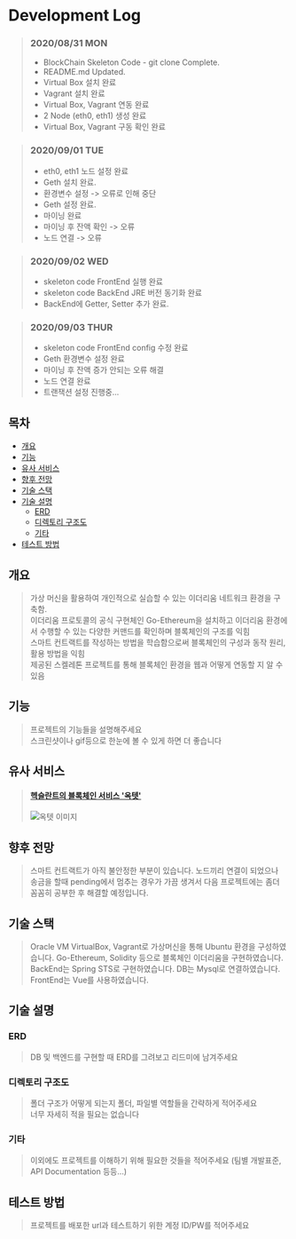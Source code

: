 # Development Log

> ### 2020/08/31 MON   
> - BlockChain Skeleton Code - git clone Complete.   
> - README.md Updated.   
> - Virtual Box 설치 완료   
> - Vagrant 설치 완료   
> - Virtual Box, Vagrant 연동 완료   
> - 2 Node (eth0, eth1) 생성 완료   
> - Virtual Box, Vagrant 구동 확인 완료   

> ### 2020/09/01 TUE   
> - eth0, eth1 노드 설정 완료   
> - Geth 설치 완료.   
> - 환경변수 설정 -> 오류로 인해 중단   
> - Geth 설정 완료.   
> - 마이닝 완료   
> - 마이닝 후 잔액 확인 -> 오류   
> - 노드 연결 -> 오류   

> ### 2020/09/02 WED   
> - skeleton code FrontEnd 실행 완료   
> - skeleton code BackEnd JRE 버전 동기화 완료   
> - BackEnd에 Getter, Setter 추가 완료.   

> ### 2020/09/03 THUR   
> - skeleton code FrontEnd config 수정 완료   
> - Geth 환경변수 설정 완료
> - 마이닝 후 잔액 증가 안되는 오류 해결
> - 노드 연결 완료
> - 트랜잭션 설정 진행중...


## 목차
- [개요](#개요)
- [기능](#기능)
- [유사 서비스](#유사-서비스) 
- [향후 전망](#향후-전망)
- [기술 스택](#기술-스택)
- [기술 설명](#기술-설명)
	- [ERD](#erd)
	- [디렉토리 구조도](#디렉토리-구조도)
	- [기타](#기타)
- [테스트 방법](#테스트-방법)

## 개요
> 가상 머신을 활용하여 개인적으로 실습할 수 있는 이더리움 네트워크 환경을 구축함.  
> 이더리움 프로토콜의 공식 구현체인 Go-Ethereum을 설치하고 이더리움 환경에서 수행할 수 있는 다양한 커맨드를 확인하며 블록체인의 구조를 익힘   
> 스마트 컨트랙트를 작성하는 방법을 학습함으로써 블록체인의 구성과 동작 원리, 활용 방법을 익힘   
> 제공된 스켈레톤 프로젝트를 통해 블록체인 환경을 웹과 어떻게 연동할 지 알 수 있음   

## 기능
> 프로젝트의 기능들을 설명해주세요  
> 스크린샷이나 gif등으로 한눈에 볼 수 있게 하면 더 좋습니다

## 유사 서비스
> #### [헥슬란트의 블록체인 서비스 '옥텟'](https://octet.hexlant.com/)   
> ![옥텟 이미지](https://plog-image.s3.ap-northeast-2.amazonaws.com/%EC%98%A5%ED%85%9F.PNG)

## 향후 전망
> 스마트 컨트랙트가 아직 불안정한 부분이 있습니다.
> 노드끼리 연결이 되었으나 송금을 할때 pending에서 멈추는 경우가 가끔 생겨서 다음 프로젝트에는 좀더 꼼꼼히 공부한 후 해결할 예정입니다.

## 기술 스택
> Oracle VM VirtualBox, Vagrant로 가상머신을 통해 Ubuntu 환경을 구성하였습니다.
> Go-Ethereum, Solidity 등으로 블록체인 이더리움을 구현하였습니다.
> BackEnd는 Spring STS로 구현하였습니다.
> DB는 Mysql로 연결하였습니다.
> FrontEnd는 Vue를 사용하였습니다.


## 기술 설명

### ERD
> DB 및 백엔드를 구현할 때 ERD를 그려보고 리드미에 남겨주세요

### 디렉토리 구조도
> 폴더 구조가 어떻게 되는지 폴더, 파일별 역할들을 간략하게 적어주세요  
> 너무 자세히 적을 필요는 없습니다

### 기타
> 이외에도 프로젝트를 이해하기 위해 필요한 것들을 적어주세요 (팀별 개발표준, API Documentation 등등...)

## 테스트 방법
> 프로젝트를 배포한 url과 테스트하기 위한 계정 ID/PW를 적어주세요